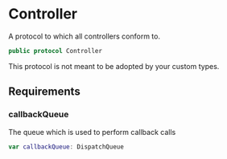 # Controller

A protocol to which all controllers conform to.

``` swift
public protocol Controller 
```

This protocol is not meant to be adopted by your custom types.

## Requirements

### callbackQueue

The queue which is used to perform callback calls

``` swift
var callbackQueue: DispatchQueue 
```

